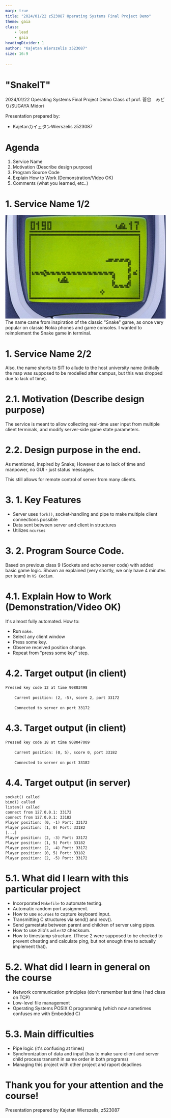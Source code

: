 ```yaml
---
marp: true
title: "2024/01/22 z523087 Operating Systems Final Project Demo"
theme: gaia
class:
    - lead
    - gaia
headingDivider: 1
author: "Kajetan Wierszelis z523087"
size: 16:9

---
```


# "SnakeIT"

2024/01/22 Operating Systems Final Project Demo
Class of prof. 菅谷　みどり/SUGAYA Midori

Presentation prepared by:
- KajetanカイェタンWierszelis z523087

# Agenda
1. Service Name
2. Motivation (Describe design purpose)
3. Program Source Code 
4. Explain How to Work (Demonstration/Video OK)
5. Comments (what you learned, etc..)
<!-- footer: "2024/01/22 z523087 Operating Systems Final Project Demo" -->

<!-- paginate: true -->

# 1. Service Name 1/2
![bg left fit](image.png)
The name came from inspiration of the classic "Snake" game, as once very popular on classic Nokia phones and game consoles. I wanted to reimplement the Snake game in terminal.
<!-- _footer:  Image from: http://arduino.vn/bai-viet/674-tu-lam-game-snake-ran-moi-voi-arduino-vi-du-ve-viec-su-dung-thu-vien-xu-ly-bat-dong-bo -->

# 1. Service Name 2/2
Also, the name shorts to SIT to allude to the host university name (initially the map was supposed to be modelled after campus, but this was dropped due to lack of time). 

# 2.1. Motivation (Describe design purpose)
The service is meant to allow collecting real-time user input from multiple client terminals, and modify server-side game state parameters.

# 2.2. Design purpose in the end.
As mentioned, inspired by Snake; However due to lack of time and manpower, no GUI - just status messages.

This still allows for remote control of server from many clients.

# 3. 1. Key Features
- Server uses `fork()`, socket-handling and pipe to make multiple client connections possible
- Data sent between server and client in structures
- Utilizes `ncurses`

# 3. 2. Program Source Code.
Based on previous class 9 (Sockets and echo server code) with added basic game logic.
Shown an explained (very shortly, we only have 4 minutes per team) in `VS Codium`.

# 4.1. Explain How to Work (Demonstration/Video OK)
It's almost fully automated. How to: 
- Run `make`. 
- Select any client window
- Press some key.
- Observe received position change.
- Repeat from "press some key" step.

# 4.2. Target output (in client)
```
Pressed key code 12 at time 90803498

    Current position: (2, -5), score 2, port 33172

    Connected to server on port 33172

```

# 4.3. Target output (in client)

```
Pressed key code 18 at time 908047009

    Current position: (0, 5), score 0, port 33182

    Connected to server on port 33182

```
# 4.4. Target output (in server)
```
socket() called
bind() called
listen() called
connect from 127.0.0.1: 33172
connect from 127.0.0.1: 33182
Player position: (0, -1) Port: 33172
Player position: (1, 0) Port: 33182
[...]
Player position: (2, -3) Port: 33172
Player position: (1, 5) Port: 33182
Player position: (2, -4) Port: 33172
Player position: (0, 5) Port: 33182
Player position: (2, -5) Port: 33172

```

# 5.1. What did I learn with this particular project
- Incorporated `Makefile` to automate testing.
- Automatic random port assignment.
- How to use `ncurses` to capture keyboard input.
- Transmitting C structures via send() and recv().
- Send gamestate between parent and children of server using pipes.
- How to use zlib's `adler32` checksum.
- How to timestamp structure. (These 2 were supposed to be checked to prevent cheating and calculate ping, but not enough time to actually implement that).

# 5.2. What did I learn in general on the course
- Network communication principles (don't remember last time I had class on TCP)
- Low-level file management
- Operating Systems POSIX C programming (which now sometimes confuses me with Embedded C)

# 5.3. Main difficulties
- Pipe logic (it's confusing at times)
- Synchronization of data and input (has to make sure client and server child process transmit in same order in both programs)
- Managing this project with other project and raport deadlines

# Thank you for your attention and the course!
Presentation prepared by Kajetan Wierszelis, z523087


